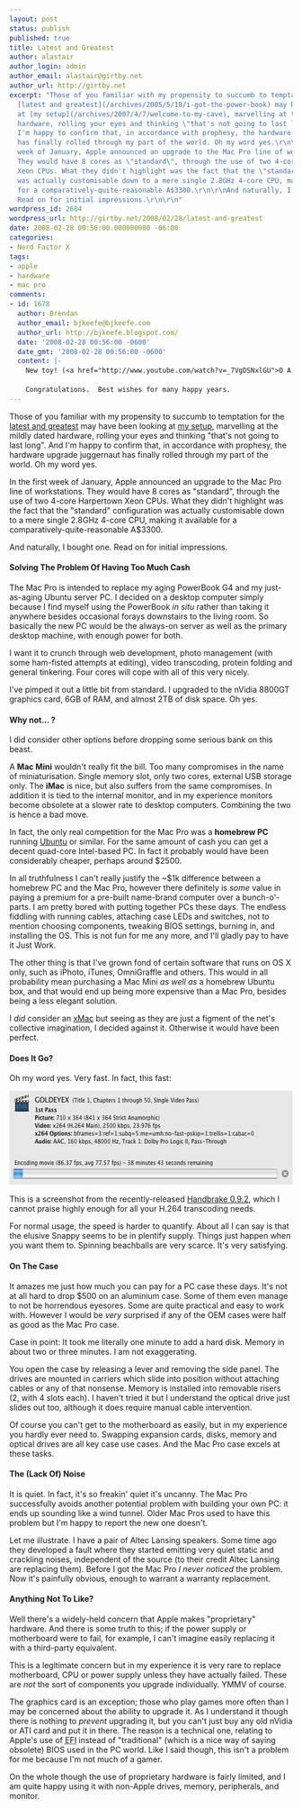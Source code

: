 ```yaml
---
layout: post
status: publish
published: true
title: Latest and Greatest
author: alastair
author_login: admin
author_email: alastair@girtby.net
author_url: http://girtby.net
excerpt: "Those of you familiar with my propensity to succumb to temptation for the
  [latest and greatest](/archives/2005/5/18/i-got-the-power-book) may have been looking
  at [my setup](/archives/2007/4/7/welcome-to-my-cave), marvelling at the mildly dated
  hardware, rolling your eyes and thinking \"that's not going to last long\". And
  I'm happy to confirm that, in accordance with prophesy, the hardware upgrade juggernaut
  has finally rolled through my part of the world. Oh my word yes.\r\n\r\nIn the first
  week of January, Apple announced an upgrade to the Mac Pro line of workstations.
  They would have 8 cores as \"standard\", through the use of two 4-core Harpertown
  Xeon CPUs. What they didn't highlight was the fact that the \"standard\" configuration
  was actually customisable down to a mere single 2.8GHz 4-core CPU, making it available
  for a comparatively-quite-reasonable A$3300.\r\n\r\nAnd naturally, I bought one.
  Read on for initial impressions.\r\n\r\n"
wordpress_id: 2684
wordpress_url: http://girtby.net/2008/02/28/latest-and-greatest
date: 2008-02-28 00:56:00.000000000 -06:00
categories:
- Nerd Factor X
tags:
- apple
- hardware
- mac pro
comments:
- id: 1678
  author: Brendan
  author_email: bjkeefe@bjkeefe.com
  author_url: http://bjkeefe.blogspot.com/
  date: '2008-02-28 00:56:00 -0600'
  date_gmt: '2008-02-28 00:56:00 -0600'
  content: |-
    New toy! (<a href="http://www.youtube.com/watch?v=_7VgDSNxlGU">O A O</a>).

    Congratulations.  Best wishes for many happy years.
---
```

Those of you familiar with my propensity to succumb to temptation for the [latest and greatest](/archives/2005/5/18/i-got-the-power-book) may have been looking at [my setup](/archives/2007/4/7/welcome-to-my-cave), marvelling at the mildly dated hardware, rolling your eyes and thinking "that's not going to last long". And I'm happy to confirm that, in accordance with prophesy, the hardware upgrade juggernaut has finally rolled through my part of the world. Oh my word yes.

In the first week of January, Apple announced an upgrade to the Mac Pro line of workstations. They would have 8 cores as "standard", through the use of two 4-core Harpertown Xeon CPUs. What they didn't highlight was the fact that the "standard" configuration was actually customisable down to a mere single 2.8GHz 4-core CPU, making it available for a comparatively-quite-reasonable A$3300.

And naturally, I bought one. Read on for initial impressions.

<a id="more"></a><a id="more-2684"></a>

#### Solving The Problem Of Having Too Much Cash

The Mac Pro is intended to replace my aging PowerBook G4 and my just-as-aging Ubuntu server PC. I decided on a desktop computer simply because I find myself using the PowerBook *in situ* rather than taking it anywhere besides occasional forays downstairs to the living room. So basically the new PC would be the always-on server as well as the primary desktop machine, with enough power for both.

I want it to crunch through web development, photo management (with some ham-fisted attempts at editing), video transcoding, protein folding and general tinkering. Four cores will cope with all of this very nicely.

I've pimped it out a little bit from standard. I upgraded to the nVidia 8800GT graphics card, 6GB of RAM, and almost 2TB of disk space. Oh yes.

#### Why not... ?

I did consider other options before dropping some serious bank on this beast.

A **Mac Mini** wouldn't really fit the bill. Too many compromises in the name of miniaturisation. Single memory slot, only two cores, external USB storage only. The **iMac** is nice, but also suffers from the same compromises. In addition it is tied to the internal monitor, and in my experience monitors become obsolete at a slower rate to desktop computers. Combining the two is hence a bad move.

In fact, the only real competition for the Mac Pro was a **homebrew PC** running [Ubuntu](/archives/2006/12/17/easing-into-ubuntu) or similar. For the same amount of cash you can get a decent quad-core Intel-based PC. In fact it probably would have been considerably cheaper, perhaps around $2500.

In all truthfulness I can't really justify the ~$1k difference between a homebrew PC and the Mac Pro, however there definitely is *some* value in paying a premium for a pre-built name-brand computer over a bunch-o'-parts. I am pretty bored with putting together PCs these days. The endless fiddling with running cables, attaching case LEDs and switches, not to mention choosing components, tweaking BIOS settings, burning in, and installing the OS. This is not fun for me any more, and I'll gladly pay to have it Just Work.

The other thing is that I've grown fond of certain software that runs on OS X only, such as iPhoto, iTunes, OmniGraffle and others. This would in all probability mean purchasing a Mac Mini *as well as* a homebrew Ubuntu box, and that would end up being more expensive than a Mac Pro, besides being a less elegant solution.

I *did* consider an [xMac](http://arstechnica.com/staff/fatbits.ars/2005/10/30/1676) but seeing as they are just a figment of the net's collective imagination, I decided against it. Otherwise it would have been perfect.

#### Does It Go?

Oh my word yes. Very fast. In fact, this fast:

<img src="/assets/2008/02/macpro-handbrake.png" alt="Screenshot from Handbrake showing approx 80fps encoding speed" title="macpro-handbrake" width="548" height="167" class="size-full wp-image-3739" />

This is a screenshot from the recently-released [Handbrake 0.9.2](http://handbrake.fr/), which I cannot praise highly enough for all your H.264 transcoding needs.

For normal usage, the speed is harder to quantify. About all I can say is that the elusive Snappy seems to be in plentify supply. Things just happen when you want them to. Spinning beachballs are very scarce. It's very satisfying.

#### On The Case

It amazes me just how much you can pay for a PC case these days. It's not at all hard to drop $500 on an aluminium case. Some of them even manage to not be horrendous eyesores. Some are quite practical and easy to work with. However I would be *very* surprised if any of the OEM cases were half as good as the Mac Pro case.

Case in point: It took me literally one minute to add a hard disk. Memory in about two or three minutes. I am not exaggerating.

You open the case by releasing a lever and removing the side panel. The drives are mounted in carriers which slide into position without attaching cables or any of that nonsense. Memory is installed into removable risers (2, with 4 slots each). I haven't tried it but I understand the optical drive just slides out too, although it does require manual cable intervention.

Of course you can't get to the motherboard as easily, but in my experience you hardly ever need to. Swapping expansion cards, disks, memory and optical drives are all key case use cases. And the Mac Pro case excels at these tasks.

#### The (Lack Of) Noise

It is quiet. In fact, it's so freakin' quiet it's uncanny. The Mac Pro successfully avoids another potential problem with building your own PC: it ends up sounding like a wind tunnel. Older Mac Pros used to have this problem but I'm happy to report the new one doesn't.

Let me illustrate. I have a pair of Altec Lansing speakers. Some time ago they developed a fault where they started emitting very quiet static and crackling noises, independent of the source (to their credit Altec Lansing are replacing them). Before I got the Mac Pro *I never noticed* the problem. Now it's painfully obvious, enough to warrant a warranty replacement.

#### Anything Not To Like?

Well there's a widely-held concern that Apple makes "proprietary" hardware. And there is some truth to this; if the power supply or motherboard were to fail, for example, I can't imagine easily replacing it with a third-party equivalent.

This is a legitimate concern but in my experience it is very rare to replace motherboard, CPU or power supply unless they have actually failed. These are *not* the sort of components you upgrade individually. YMMV of course.

The graphics card is an exception; those who play games more often than I may be concerned about the ability to upgrade it. As I understand it though there is nothing to *prevent* upgrading it, but you can't just buy any old nVidia or ATI card and put it in there. The reason is a technical one, relating to Apple's use of <acronym title="Extensible Firmware Interface">EFI</acronym> instead of "traditional" (which is a nice way of saying obsolete) BIOS used in the PC world. Like I said though, this isn't a problem for me because I'm not much of a gamer.

On the whole though the use of proprietary hardware is fairly limited, and I am quite happy using it with non-Apple drives, memory, peripherals, and monitor.
